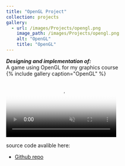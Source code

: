 ```yaml
---
title: "OpenGL Project"
collection: projects
gallery:
  - url: /images/Projects/opengl.png  
    image_path: /images/Projects/opengl.png  
    alt: "OpenGL"
    title: "OpenGL"
---
```

***Designing and implementation of:***  
A game using OpenGL for my graphics course  
{% include gallery caption="OpenGL" %}    
 
<video src="/images/Projects/gameplay.mp4" controls muted preload poster="/images/Projects/opengl.png" >
  </video>
  
source code avalible here:  
* [Github repo](https://github.com/mohmehdi/OpenGL_Practice)  




